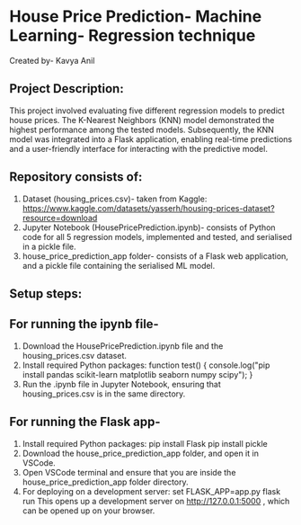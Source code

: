 # House Price Prediction- Machine Learning- Regression technique
Created by- Kavya Anil
## Project Description:
This project involved evaluating five different regression models to predict house prices. The K-Nearest Neighbors (KNN) model demonstrated the highest performance among the tested models. Subsequently, the KNN model was integrated into a Flask application, enabling real-time predictions and a user-friendly interface for interacting with the predictive model.

## Repository consists of:
1. Dataset (housing_prices.csv)- taken from Kaggle: https://www.kaggle.com/datasets/yasserh/housing-prices-dataset?resource=download
2. Jupyter Notebook (HousePricePrediction.ipynb)- consists of Python code for all 5 regression models, implemented and tested, and serialised in a pickle file.
3. house_price_prediction_app folder- consists of a Flask web application, and a pickle file containing the serialised ML model.

## Setup steps:

## For running the ipynb file-
1. Download the HousePricePrediction.ipynb file and the housing_prices.csv dataset.
2. Install required Python packages:
function test() {
  console.log("pip install pandas scikit-learn matplotlib seaborn numpy scipy");
}
4. Run the .ipynb file in Jupyter Notebook, ensuring that housing_prices.csv is in the same directory.

## For running the Flask app-
1. Install required Python packages:
pip install Flask
pip install pickle
2. Download the house_price_prediction_app folder, and open it in VSCode.
3. Open VSCode terminal and ensure that you are inside the house_price_prediction_app folder directory.
4. For deploying on a development server:
set FLASK_APP=app.py
flask run
This opens up a development server on http://127.0.0.1:5000 , which can be opened up on your browser.

